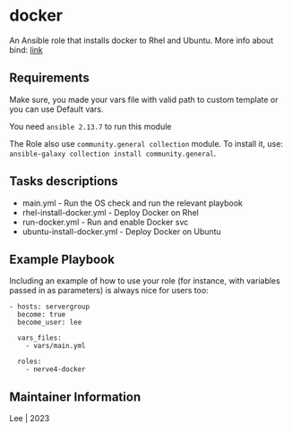 # docker

An Ansible role that installs docker to Rhel and Ubuntu. More info about bind: [link](https://www.docker.com/)


## Requirements

Make sure, you made your vars file with valid path to custom template or you can use Default vars.

You need `ansible 2.13.7` to run this module

The Role also use `community.general collection` module. To install it, use: `ansible-galaxy collection install community.general`. 


## Tasks descriptions

- main.yml - Run the OS check and run the relevant playbook
- rhel-install-docker.yml - Deploy Docker on Rhel
- run-docker.yml - Run and enable Docker svc
- ubuntu-install-docker.yml - Deploy Docker on Ubuntu


## Example Playbook

Including an example of how to use your role (for instance, with variables passed in as parameters) is always nice for users too:
```
- hosts: servergroup
  become: true
  become_user: lee

  vars_files:
    - vars/main.yml
    
  roles:
    - nerve4-docker
```


## Maintainer Information
Lee | 2023